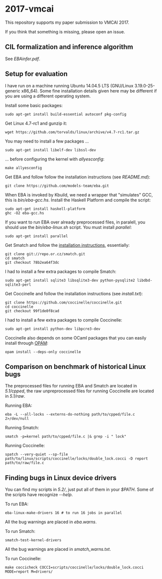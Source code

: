# 2017-vmcai

This repository supports my paper submission to VMCAI 2017.

If you think that something is missing, please open an issue.

## CIL formalization and inference algorithm

See _EBAinfer.pdf_.

## Setup for evaluation

I have run on a machine running Ubuntu 14.04.5 LTS (GNU/Linux 3.19.0-25-generic x86_64).
Some fine installation details given here may be different if you are using a different operating system.

Install some basic packages:

    sudo apt-get install build-essential autoconf pkg-config

Get Linux 4.7-rc1 and gunzip it:

    wget https://github.com/torvalds/linux/archive/v4.7-rc1.tar.gz

You may need to install a few packages ...

    sudo apt-get install libelf-dev libssl-dev

... before configuring the kernel with _allyesconfig_:

    make allyesconfig

Get EBA and follow follow the installation instructions (see _README.md_):

    git clone https://github.com/models-team/eba.git

When EBA is invoked by Kbuild, we need a wrapper that "simulates" GCC, this is _bin/eba-gcc.hs_.
Install the Haskell Platform and compile the script:

    sudo apt-get install haskell-platform
    ghc -O2 eba-gcc.hs

If you want to run EBA over already preprocessed files, in paralell, you should use the _bin/eba-linux.sh_ script.
You must install _parallel_:

    sudo apt-get install parallel

Get Smatch and follow the [installation instructions](http://smatch.sourceforge.net), essentially:

    git clone git://repo.or.cz/smatch.git
    cd smatch
    git checkout 78b2ea64f3dc

I had to install a few extra packages to compile Smatch:

    sudo apt-get install sqlite3 libsqlite3-dev python-pysqlite2 libdbd-sqlite3-perl

Get Coccinelle and follow the installation instructions (see _install.txt_):

    git clone https://github.com/coccinelle/coccinelle.git
    cd coccinelle
    git checkout 99f1de0f8cad

I had to install a few extra packages to compile Coccinelle:

    sudo apt-get install python-dev libpcre3-dev

Coccinelle also depends on some OCaml packages that you can easily install through [OPAM](http://opam.ocaml.org):

    opam install --deps-only coccinelle

## Comparison on benchmark of historical Linux bugs

The preprocessed files for running EBA and Smatch are located in _5.1/cpped_, the raw unpreprocessed files for running Coccinelle are located in _5.1/raw_.

Running EBA:

    eba -L --all-locks --externs-do-nothing path/to/cpped/file.c 2>/dev/null

Running Smatch:

    smatch -p=kernel path/to/cpped/file.c |& grep -i " lock"

Running Coccinelle:

    spatch --very-quiet --sp-file path/to/linux/scripts/coccinelle/locks/double_lock.cocci -D report path/to/raw/file.c

## Finding bugs in Linux device drivers

You can find my scripts in _5.2/_, just put all of them in your _$PATH_.
Some of the scripts have recognize _--help_.

To run EBA:

    eba-linux-make-drivers 16 # to run 16 jobs in parallel

All the bug warnings are placed in _eba.warns_.

To run Smatch:

    smatch-test-kernel-drivers

All the bug warnings are placed in *smatch_warns.txt*.

To run Coccinelle:

    make coccicheck COCCI=scripts/coccinelle/locks/double_lock.cocci MODE=report M=drivers/

